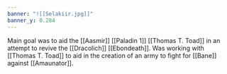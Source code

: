 ```yaml
---
banner: "![[Selakiir.jpg]]"
banner_y: 0.284
---
```

Main goal was to aid the [[Aasmir]] [[Paladin 1]] [[Thomas T. Toad]] in an attempt to revive the [[Dracolich]] [[Ebondeath]]. Was working with [[Thomas T. Toad]] to aid in the creation of an army to fight for [[Bane]] against [[Amaunator]].